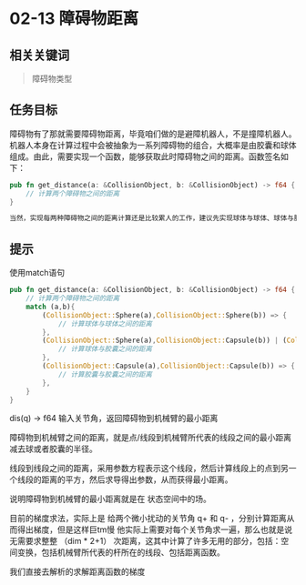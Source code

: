 # 02-13 障碍物距离

## 相关关键词

> 障碍物类型

## 任务目标

障碍物有了那就需要障碍物距离，毕竟咱们做的是避障机器人，不是撞障机器人。
机器人本身在计算过程中会被抽象为一系列障碍物的组合，大概率是由胶囊和球体组成。由此，需要实现一个函数，能够获取此时障碍物之间的距离。函数签名如下：

```rust
pub fn get_distance(a: &CollisionObject, b: &CollisionObject) -> f64 {
    // 计算两个障碍物之间的距离
}

当然，实现每两种障碍物之间的距离计算还是比较累人的工作，建议先实现球体与球体、球体与胶囊、胶囊与胶囊之间的距离计算。
```

## 提示

使用match语句

```rust
pub fn get_distance(a: &CollisionObject, b: &CollisionObject) -> f64 {
    // 计算两个障碍物之间的距离
    match (a,b){
        (CollisionObject::Sphere(a),CollisionObject::Sphere(b)) => {
            // 计算球体与球体之间的距离
        },
        (CollisionObject::Sphere(a),CollisionObject::Capsule(b)) | (CollisionObject::Capsule(b),CollisionObject::Sphere(a))=> {
            // 计算球体与胶囊之间的距离
        },
        (CollisionObject::Capsule(a),CollisionObject::Capsule(b)) => {
            // 计算胶囊与胶囊之间的距离
        },
    }
}
```

dis(q) -> f64 输入关节角，返回障碍物到机械臂的最小距离

障碍物到机械臂之间的距离，就是点/线段到机械臂所代表的线段之间的最小距离减去球或者胶囊的半径。

线段到线段之间的距离，采用参数方程表示这个线段，然后计算线段上的点到另一个线段的距离的平方，然后求导得出参数，从而获得最小距离。

说明障碍物到机械臂的最小距离就是在 状态空间中的场。

目前的梯度求法，实际上是 给两个微小扰动的关节角 q+ 和 q- ，分别计算距离从而得出梯度，但是这样巨tm慢
他实际上需要对每个关节角求一遍，那么也就是说无需要求整整 （dim * 2+1） 次距离，这其中计算了许多无用的部分，包括：空间变换，包括机械臂所代表的杆所在的线段、包括距离函数。

我们直接去解析的求解距离函数的梯度
